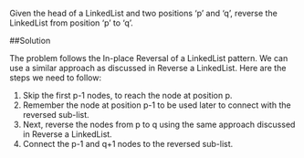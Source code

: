 Given the head of a LinkedList and two positions ‘p’ and ‘q’, reverse the LinkedList from position ‘p’ to ‘q’.

##Solution

The problem follows the In-place Reversal of a LinkedList pattern. We can use a similar approach as discussed in
Reverse a LinkedList. Here are the steps we need to follow:
1. Skip the first p-1 nodes, to reach the node at position p.
2. Remember the node at position p-1 to be used later to connect with the reversed sub-list.
3. Next, reverse the nodes from p to q using the same approach discussed in Reverse a LinkedList.
4. Connect the p-1 and q+1 nodes to the reversed sub-list.